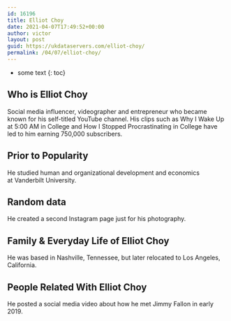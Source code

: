 ```yaml
---
id: 16196
title: Elliot Choy
date: 2021-04-07T17:49:52+00:00
author: victor
layout: post
guid: https://ukdataservers.com/elliot-choy/
permalink: /04/07/elliot-choy/
---
```


* some text
{: toc}


## Who is Elliot Choy



Social media influencer, videographer and entrepreneur who became known for his self-titled YouTube channel. His clips such as Why I Wake Up at 5:00 AM in College and How I Stopped Procrastinating in College have led to him earning 750,000 subscribers.

                
                
                
## Prior to Popularity



He studied human and organizational development and economics at Vanderbilt University.

                
                
                
## Random data



He created a second Instagram page just for his photography.

                
                
                
## Family & Everyday Life of Elliot Choy



He was based in Nashville, Tennessee, but later relocated to Los Angeles, California.

                
                
                
## People Related With Elliot Choy



He posted a social media video about how he met Jimmy Fallon in early 2019.

                
              
            
          
          
          
